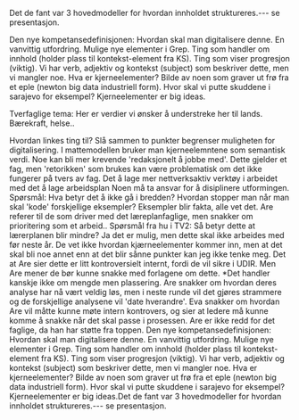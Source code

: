

Det de fant var 3 hovedmodeller for hvordan innholdet struktureres.--- se presentasjon.

Den nye kompetansedefinisjonen: Hvordan skal man digitalisere denne. En vanvittig utfordring.
Mulige nye elementer i Grep. Ting som handler om innhold (holder plass til kontekst-element fra KS). Ting som viser progresjon (viktig). Vi har verb, adjektiv og kontekst (subject) som beskriver dette, men vi mangler noe.
Hva er kjerneelementer? Bilde av noen som graver ut frø fra et eple (newton big data industriell form). Hvor skal vi putte skuddene i sarajevo for eksempel? Kjerneelementer er big ideas.

Tverfaglige tema: Her er verdier vi ønsker å understreke her til lands. Bærekraft, helse..

Hvordan linkes ting til? Slå sammen to punkter begrenser muligheten for digitalisering.
I mattemodellen bruker man kjerneelemntene som semantisk verdi.
Noe kan bli mer krevende 'redaksjonelt å jobbe med'. Dette gjelder et fag, men 'retorikken' som brukes kan være problematisk om det ikke fungerer på tvers av fag. Det å lage mer nettverksaktiv verktøy i arbeidet med det å lage arbeidsplan
Noen må ta ansvar for å disiplinere utformingen.
Spørsmål: Hva betyr det å ikke gå i bredden? Hvordan stopper man når man skal 'kode' forskjellige eksempler? Eksempler blir fakta, alle vet det.
Are referer til de som driver med det læreplanfaglige, men snakker om prioritering som et arbeid..
Spørsmål fra hu i TV2: Så betyr dette at lærerplanen blir mindre?
Ja det er mulig, men dette skal ikke arbeides med før neste år. De vet ikke hvordan kjærneelementer kommer inn, men at det skal bli noe annet enn at det blir sånne punkter kan jeg ikke tenke meg. Det at Are sier dette er litt kontroversielt internt, fordi de vil sikre i UDIR. Men Are mener de bør kunne snakke med forlagene om dette.
*Det handler kanskje ikke om mengde men plassering.
Are snakker om hvordan deres analyse har nå vært veldig løs, men i neste runde vil det gjøres strammere og de forskjellige analysene vil 'date hverandre'.
Eva snakker om hvordan Are vil måtte kunne møte intern kontrovers, og sier at ledere må kunne komme å snakke når det skal passe i prosessen.
Are er ikke redd for det faglige, da han har støtte fra toppen. Den nye kompetansedefinisjonen: Hvordan skal man digitalisere denne. En vanvittig utfordring.
Mulige nye elementer i Grep. Ting som handler om innhold (holder plass til kontekst-element fra KS). Ting som viser progresjon (viktig). Vi har verb, adjektiv og kontekst (subject) som beskriver dette, men vi mangler noe.
Hva er kjerneelementer? Bilde av noen som graver ut frø fra et eple (newton big data industriell form). Hvor skal vi putte skuddene i sarajevo for eksempel? Kjerneelementer er big ideas.Det de fant var 3 hovedmodeller for hvordan innholdet struktureres.--- se presentasjon.
